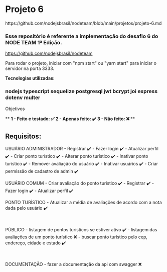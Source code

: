 

<h1>Projeto 6</h1>

<p>https://github.com/nodejsbrasil/nodeteam/blob/main/projetos/projeto-6.md</p>

<h3>Esse repositório é referente a implementação do desafio 6 do NODE TEAM 1ª Edição.</h3>

https://github.com/nodejsbrasil/nodeteam

Para rodar o projeto, iniciar com "npm start" ou "yarn start" para iniciar o servidor na porta 3333.

<b>Tecnologias utilizadas:</b>
<h3>
    nodejs
    typescript
    sequelize
    postgresql
    jwt
    bcrypt
    joi
    express
    dotenv
    multer
</h3>

Objetivos

**
<b>
    1 - Feito e testado: ✅
    2 - Apenas feito: ✔️
    3 - Não feito: ❌
</b>
**
## Requisitos:
USUÁRIO ADMINISTRADOR
    - Registrar ✔️
    - Fazer login ✔️
    - Atualizar perfil ✔️
    - Criar ponto turístico ✔️
    - Alterar ponto turístico ✔️
    - Inativar ponto turístico ✔️
    - Remover avaliação do usuário ✔️
    - Inativar usuários ✔️
    - Criar permissão de cadastro de admin ✔️
</br>

USUÁRIO COMUM
    - Criar avaliação do ponto turístico ✔️
    - Registrar ✔️
    - Fazer login ✔️
    - Atualizar perfil ✔️
</br>

PONTO TURÍSTICO
    - Atualizar a média de avaliações de acordo com a nota dada pelo usuário ✔️

</br>

PÚBLICO
    - listagem de pontos turísticos se estiver ativo ✔️
    - listagem das avaliações de um ponto turístico ❌
    - buscar ponto turístico pelo cep, endereço, cidade e estado ✔️

</br>

DOCUMENTAÇÃO
    - fazer a documentação da api com swagger ❌
